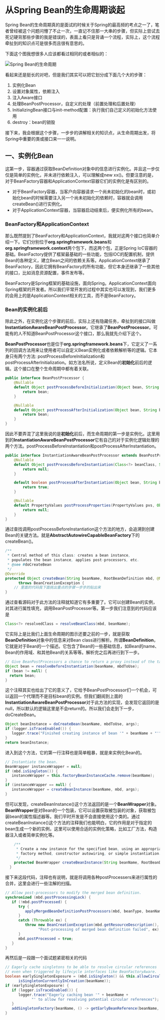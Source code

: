# 从Spring Bean的生命周期谈起

Spring Bean的生命周期真的是面试的时候关于Spring的最高频的考点之一了，笔者曾经被这个问题问懵了不止一次，一直记不住那一大串的步骤，但实际上尝试去死记硬背那些步骤的我是错误的，表面上看只是背诵一个流程，实际上，这个流程牵扯到的知识点可是很多而且很有意思的。

下面这个图我想很多人应该都看过相同的或者相似的：

![Spring Bean的生命周期](https://leafw-blog-pic.oss-cn-hangzhou.aliyuncs.com/0b9e6e25-19c1-4b12-98bd-9fef01c426d1-924724.jpg)

看起来还是挺长的对吧，但是我们其实可以把它划分成下面几个大的步骤：

1. 实例化Bean
2. 设置对象属性，依赖注入
3. 注入Aware接口
4. 处理BeanPostProcessor，自定义的处理（前置处理和后置处理）
5. InitializingBean接口与init-method配置：执行我们自己定义的初始化方法使用
6. destroy：bean的销毁 

接下来，我会根据这个步骤，一步步的讲解相关的知识点，从生命周期出发，将Spring中重要的类或接口来一一说明。

## 一、实例化Bean

这第一步，容器通过获取BeanDefinition对象中的信息进行实例化。并且这一步仅仅是简单的实例化，并未进行依赖注入，可以理解成new xx()。但要注意的是，对于BeanFactory容器和ApplicationContext容器它们的实例化是有区别的。

- 对于BeanFactory容器，当客户向容器请求一个尚未初始化的bean时，或初始化bean的时候需要注入另一个尚未初始化的依赖时，容器就会调用createBean()进行实例化。
- 对于ApplicationContext容器，当容器启动结束后，便实例化所有的bean。

### BeanFactory和ApplicationContext

那么既然提到了BeanFactory和ApplicationContext，我就对这两个接口也简单介绍一下。它们分别位于**org.springframework.beans**和**org.springframework.context**两个包下，而这两个包，正是Spring IoC容器的基础。BeanFactory提供了框架最基础的一些功能，包括IOC的配置机制，提供Bean的各种定义，建立Bean之间的依赖关系等。ApplicationContext继承了BeanFactory，因此它拥有BeanFactory的所有功能，但它本身还继承了一些其他的接口，比如消息资源配置，事件发布等。

BeanFactory是Spring框架的基础设施，面向Spring。ApplicationContext面向Spring框架的开发者。所以我们平常开发的过程中其实也可以发现到，我们更多的会用上的是ApplicationContext相关的工具，而不是BeanFactory。

### Bean的实例化前后

除此之外，在实例化这个步骤的前后，实际上还有隐藏任务，牵扯到的接口叫做**InstantiationAwareBeanPostProcessor**。它继承了**BeanPostProcessor**。可能有的人不知道BeanPostProcessor这个接口，那么我就先介绍下这个。

**BeanPostProcessor**也是位于**org.springframework.beans**下，它定义了一系列的回调方法用来让使用者可以自定义Bean实例化或者依赖解析等的逻辑。它本身只有两个方法: postProcessBeforeInitialization和postProcessAfterInitialization。如方法名所说，定义Bean的**初始化**前后的逻辑。这个接口在整个生命周期中都有着关联。

```java
public interface BeanPostProcessor {
    @Nullable
    default Object postProcessBeforeInitialization(Object bean, String beanName) throws BeansException {
        return bean;
    }

    @Nullable
    default Object postProcessAfterInitialization(Object bean, String beanName) throws BeansException {
        return bean;
    }
}
```

因此不要弄混了这里我说的是**初始化**前后，而生命周期的第一步是实例化。这里用到的**InstantiationAwareBeanPostProcessor**它有自己的对于实例化逻辑处理的两个方法。postProcessBeforeInstantiation和postProcessAfterInstantiation。

```java
public interface InstantiationAwareBeanPostProcessor extends BeanPostProcessor {
    @Nullable
    default Object postProcessBeforeInstantiation(Class<?> beanClass, String beanName) throws BeansException {
        return null;
    }

    default boolean postProcessAfterInstantiation(Object bean, String beanName) throws BeansException {
        return true;
    }

    @Nullable
    default PropertyValues postProcessProperties(PropertyValues pvs, Object bean, String beanName) throws BeansException {
        return null;
    }
}
```

通过查找调用postProcessBeforeInstantiation这个方法的地方，会追溯到创建Bean的关键方法。就是**AbstractAutowireCapableBeanFactory**下的createBean()。

```java
/**
 * Central method of this class: creates a bean instance,
 * populates the bean instance, applies post-processors, etc.
 * @see #doCreateBean
 */
@Override
protected Object createBean(String beanName, RootBeanDefinition mbd, @Nullable Object[] args)
      throws BeanCreationException {
	// 里面的代码我下面挑出重点的步骤一步步的贴出来
}
```

通过查看源码对于此方法的注释就知道它有多重要了。它可以创建Bean的实例，对其进行属性填充，调用BeanPostProcesser等。第一步我们注意到的代码应该是

```java
Class<?> resolvedClass = resolveBeanClass(mbd, beanName);
```

它实际上是比我们上面生命周期的图示还要之前的一步，就是获取**BeanDefinition**对象中的信息来对Bean class进行解析。所谓**BeanDefinition**，它就是对于Bean的一个描述。它包含了Bean的一些基础信息，如Bean的name、Bean的作用域、和其他Bean的关系等等。解析完之后再进行到下一步。

```java
// Give BeanPostProcessors a chance to return a proxy instead of the target bean instance.
Object bean = resolveBeforeInstantiation(beanName, mbdToUse);
if (bean != null) {
  return bean;
}
```

这个注释其实也给出了它的意义了，它给予BeanPostProcessor们一个机会，可以返回一个代理而不是目标bean的实例。但我们翻阅到上面的**InstantiationAwareBeanPostProcessor**对于此方法的实现，会发现它返回的是null，所以默认的逻辑这里是不会return的。所以我们会走到下一步，doCreateBean。

```java
Object beanInstance = doCreateBean(beanName, mbdToUse, args);
if (logger.isTraceEnabled()) {
   logger.trace("Finished creating instance of bean '" + beanName + "'");
}
return beanInstance;
```

进入到这个方法，它的第一行注释也是简单粗暴，就是来实例化Bean的。

```java
// Instantiate the bean.
BeanWrapper instanceWrapper = null;
if (mbd.isSingleton()) {
   instanceWrapper = this.factoryBeanInstanceCache.remove(beanName);
}
if (instanceWrapper == null) {
   instanceWrapper = createBeanInstance(beanName, mbd, args);
}
```

但可以发现，createBeanInstance()这个方法返回的是一个**BeanWrapper**对象。**BeanWrapper**是对Bean的一个包装，它可以设置获取被包装的对象，获取被包装bean的属性描述器等。我们平时开发是不会直接使用这个类的。通过createBeanInstance()这个方法的注释我们也能明白，它的作用是对于指定的bean生成一个新的实例，这里可以使用合适的实例化策略，比如工厂方法，构造器注入或者简单实例化等。

```java
	/**
	 * Create a new instance for the specified bean, using an appropriate instantiation strategy:
	 * factory method, constructor autowiring, or simple instantiation.
	 */
	protected BeanWrapper createBeanInstance(String beanName, RootBeanDefinition mbd, @Nullable Object[] args) {
  }
```

接下来这段代码，注释也有说明，就是将调用各种postProcessers来进行属性的合并，这里会进行一些注解的扫描。

```java
// Allow post-processors to modify the merged bean definition.
synchronized (mbd.postProcessingLock) {
   if (!mbd.postProcessed) {
      try {
         applyMergedBeanDefinitionPostProcessors(mbd, beanType, beanName);
      }
      catch (Throwable ex) {
         throw new BeanCreationException(mbd.getResourceDescription(), beanName,
               "Post-processing of merged bean definition failed", ex);
      }
      mbd.postProcessed = true;
   }
}
```

再然后是一段跟一个面试题紧密相关的代码

```java
// Eagerly cache singletons to be able to resolve circular references
// even when triggered by lifecycle interfaces like BeanFactoryAware.
boolean earlySingletonExposure = (mbd.isSingleton() && this.allowCircularReferences &&
      isSingletonCurrentlyInCreation(beanName));
if (earlySingletonExposure) {
   if (logger.isTraceEnabled()) {
      logger.trace("Eagerly caching bean '" + beanName +
            "' to allow for resolving potential circular references");
   }
   addSingletonFactory(beanName, () -> getEarlyBeanReference(beanName, mbd, bean));
}
```

